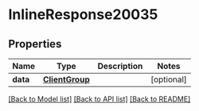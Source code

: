 # InlineResponse20035

## Properties
Name | Type | Description | Notes
------------ | ------------- | ------------- | -------------
**data** | [**ClientGroup**](ClientGroup.md) |  | [optional] 

[[Back to Model list]](../README.md#documentation-for-models) [[Back to API list]](../README.md#documentation-for-api-endpoints) [[Back to README]](../README.md)

